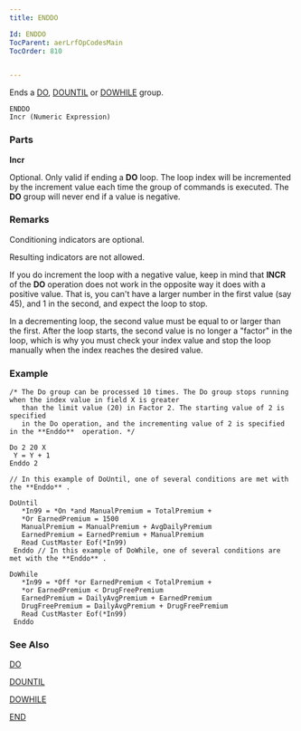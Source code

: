 ```yaml
---
title: ENDDO

Id: ENDDO
TocParent: aerLrfOpCodesMain
TocOrder: 810


---
```


Ends a [DO](DO.html), [DOUNTIL](DOUNTIL.html) or [DOWHILE](DOWHILE.html) group. 

```
ENDDO 
Incr (Numeric Expression)
```

### Parts

**Incr** 

Optional. Only valid if ending a **DO** loop. The loop index will be incremented by the increment value each time the group of commands is executed. The **DO** group will never end if a value is negative.


### Remarks
Conditioning indicators are optional.

Resulting indicators are not allowed.

If you do increment the loop with a negative value, keep in mind that **INCR** of the **DO** operation does not work in the opposite way it does with a positive value. That is, you can't have a larger number in the first value (say 45), and 1 in the second, and expect the loop to stop. 

In a decrementing loop, the second value must be equal to or larger than the first. After the loop starts, the second value is no longer a "factor" in the loop, which is why you must check your index value and stop the loop manually when the index reaches the desired value. 

### Example

```
/* The Do group can be processed 10 times. The Do group stops running when the index value in field X is greater 
   than the limit value (20) in Factor 2. The starting value of 2 is specified 
   in the Do operation, and the incrementing value of 2 is specified in the **Enddo**  operation. */

Do 2 20 X
 Y = Y + 1
Enddo 2      

// In this example of DoUntil, one of several conditions are met with the **Enddo** .

DoUntil 
   *In99 = *On *and ManualPremium = TotalPremium +
   *Or EarnedPremium = 1500
   ManualPremium = ManualPremium + AvgDailyPremium
   EarnedPremium = EarnedPremium + ManualPremium
   Read CustMaster Eof(*In99)
 Enddo // In this example of DoWhile, one of several conditions are met with the **Enddo** .

DoWhile 
   *In99 = *Off *or EarnedPremium < TotalPremium +
   *or EarnedPremium < DrugFreePremium
   EarnedPremium = DailyAvgPremium + EarnedPremium
   DrugFreePremium = DailyAvgPremium + DrugFreePremium
   Read CustMaster Eof(*In99)
 Enddo 
```

### See Also
[DO](DO.html)

[DOUNTIL](DOUNTIL.html)

[DOWHILE](DOWHILE.html)

[END](END.html) 
